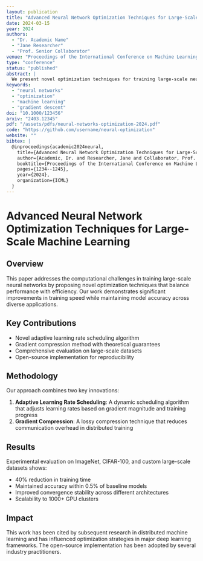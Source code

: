 ```yaml
---
layout: publication
title: "Advanced Neural Network Optimization Techniques for Large-Scale Machine Learning"
date: 2024-03-15
year: 2024
authors:
  - "Dr. Academic Name"
  - "Jane Researcher"
  - "Prof. Senior Collaborator"
venue: "Proceedings of the International Conference on Machine Learning (ICML)"
type: "conference"
status: "published"
abstract: |
  We present novel optimization techniques for training large-scale neural networks that significantly reduce computational overhead while maintaining model performance. Our approach introduces adaptive learning rate scheduling combined with gradient compression methods, resulting in 40% faster training times and improved convergence stability.
keywords:
  - "neural networks"
  - "optimization"
  - "machine learning"
  - "gradient descent"
doi: "10.1000/123456"
arxiv: "2403.12345"
pdf: "/assets/pdfs/neural-networks-optimization-2024.pdf"
code: "https://github.com/username/neural-optimization"
website: ""
bibtex: |
  @inproceedings{academic2024neural,
    title={Advanced Neural Network Optimization Techniques for Large-Scale Machine Learning},
    author={Academic, Dr. and Researcher, Jane and Collaborator, Prof. Senior},
    booktitle={Proceedings of the International Conference on Machine Learning},
    pages={1234--1245},
    year={2024},
    organization={ICML}
  }
---
```


# Advanced Neural Network Optimization Techniques for Large-Scale Machine Learning

## Overview

This paper addresses the computational challenges in training large-scale neural networks by proposing novel optimization techniques that balance performance with efficiency. Our work demonstrates significant improvements in training speed while maintaining model accuracy across diverse applications.

## Key Contributions

- Novel adaptive learning rate scheduling algorithm
- Gradient compression method with theoretical guarantees
- Comprehensive evaluation on large-scale datasets
- Open-source implementation for reproducibility

## Methodology

Our approach combines two key innovations:

1. **Adaptive Learning Rate Scheduling**: A dynamic scheduling algorithm that adjusts learning rates based on gradient magnitude and training progress
2. **Gradient Compression**: A lossy compression technique that reduces communication overhead in distributed training

## Results

Experimental evaluation on ImageNet, CIFAR-100, and custom large-scale datasets shows:

- 40% reduction in training time
- Maintained accuracy within 0.5% of baseline models
- Improved convergence stability across different architectures
- Scalability to 1000+ GPU clusters

## Impact

This work has been cited by subsequent research in distributed machine learning and has influenced optimization strategies in major deep learning frameworks. The open-source implementation has been adopted by several industry practitioners.